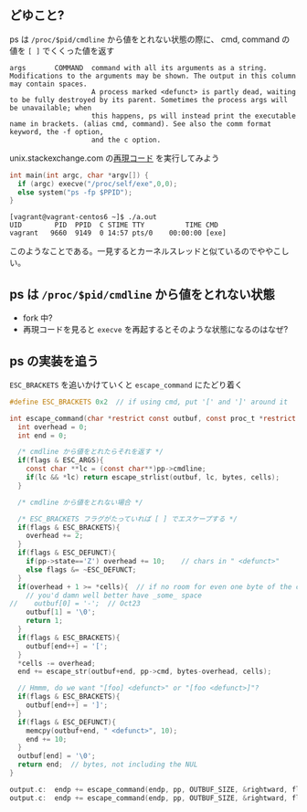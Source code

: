 
## どゆこと?

ps は `/proc/$pid/cmdline` から値をとれない状態の際に、 cmd, command の値を `[ ]` でくくった値を返す

```
args       COMMAND  command with all its arguments as a string. Modifications to the arguments may be shown. The output in this column may contain spaces.
                    A process marked <defunct> is partly dead, waiting to be fully destroyed by its parent. Sometimes the process args will be unavailable; when
                    this happens, ps will instead print the executable name in brackets. (alias cmd, command). See also the comm format keyword, the -f option,
                    and the c option.
```

unix.stackexchange.com の[再現コード](http://unix.stackexchange.com/questions/110595/why-do-forked-processes-sometimes-appear-with-brackets-around-their-name-in-p?answertab=active#tab-top) を実行してみよう

```c
int main(int argc, char *argv[]) {
  if (argc) execve("/proc/self/exe",0,0);
  else system("ps -fp $PPID");
}
```

```
[vagrant@vagrant-centos6 ~]$ ./a.out 
UID        PID  PPID  C STIME TTY          TIME CMD
vagrant   9660  9149  0 14:57 pts/0    00:00:00 [exe]
```

このようなことである。一見するとカーネルスレッドと似ているのでややこしい。

## ps は `/proc/$pid/cmdline` から値をとれない状態

 * fork 中?
 * 再現コードを見ると `execve` を再起するとそのような状態になるのはなぜ?
 
## ps の実装を追う

`ESC_BRACKETS` を追いかけていくと `escape_command` にたどり着く


```c
#define ESC_BRACKETS 0x2  // if using cmd, put '[' and ']' around it
```

```c
int escape_command(char *restrict const outbuf, const proc_t *restrict const pp, int bytes, int *cells, unsigned flags){
  int overhead = 0;
  int end = 0;

  /* cmdline から値をとれたらそれを返す */
  if(flags & ESC_ARGS){
    const char **lc = (const char**)pp->cmdline;
    if(lc && *lc) return escape_strlist(outbuf, lc, bytes, cells);
  }

  /* cmdline から値をとれない場合 */

  /* ESC_BRACKETS フラグがたっていれば [ ] でエスケープする */
  if(flags & ESC_BRACKETS){
    overhead += 2;
  }
  if(flags & ESC_DEFUNCT){
    if(pp->state=='Z') overhead += 10;    // chars in " <defunct>"
    else flags &= ~ESC_DEFUNCT;
  }
  if(overhead + 1 >= *cells){  // if no room for even one byte of the command name
    // you'd damn well better have _some_ space
//    outbuf[0] = '-';  // Oct23
    outbuf[1] = '\0';
    return 1;
  }
  if(flags & ESC_BRACKETS){
    outbuf[end++] = '[';
  }
  *cells -= overhead;
  end += escape_str(outbuf+end, pp->cmd, bytes-overhead, cells);

  // Hmmm, do we want "[foo] <defunct>" or "[foo <defunct>]"?
  if(flags & ESC_BRACKETS){
    outbuf[end++] = ']';
  }
  if(flags & ESC_DEFUNCT){
    memcpy(outbuf+end, " <defunct>", 10);
    end += 10;
  }
  outbuf[end] = '\0';
  return end;  // bytes, not including the NUL
}
```

```c
output.c:  endp += escape_command(endp, pp, OUTBUF_SIZE, &rightward, flags);
output.c:  endp += escape_command(endp, pp, OUTBUF_SIZE, &rightward, flags);
```

